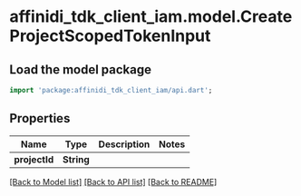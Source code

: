# affinidi_tdk_client_iam.model.CreateProjectScopedTokenInput

## Load the model package

```dart
import 'package:affinidi_tdk_client_iam/api.dart';
```

## Properties

| Name          | Type       | Description | Notes |
| ------------- | ---------- | ----------- | ----- |
| **projectId** | **String** |             |

[[Back to Model list]](../README.md#documentation-for-models) [[Back to API list]](../README.md#documentation-for-api-endpoints) [[Back to README]](../README.md)
